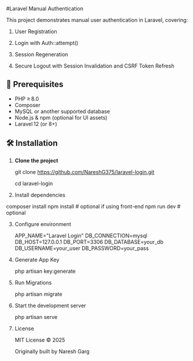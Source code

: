 #Laravel Manual Authentication

This project demonstrates manual user authentication in Laravel, covering:

1. User Registration

2. Login with Auth::attempt()

3. Session Regeneration

4. Secure Logout with Session Invalidation and CSRF Token Refresh


## 🚀 Prerequisites

- PHP ≥ 8.0  
- Composer  
- MySQL or another supported database  
- Node.js & npm (optional for UI assets)  
- Laravel 12 (or 8+)  

## 🛠️ Installation

1. **Clone the project**  

   git clone https://github.com/NareshG375/laravel-login.git
   
   cd laravel-login

2. Install dependencies

  composer install
  npm install # optional if using front-end
  npm run dev # optional

3. Configure environment


   APP_NAME="Laravel Login"
   DB_CONNECTION=mysql
   DB_HOST=127.0.0.1
   DB_PORT=3306
   DB_DATABASE=your_db
   DB_USERNAME=your_user
   DB_PASSWORD=your_pass
4. Generate App Key

   php artisan key:generate

5. Run Migrations

   php artisan migrate


6. Start the development server

   php artisan serve   

7. License

   MIT License © 2025

   Originally built by Naresh Garg